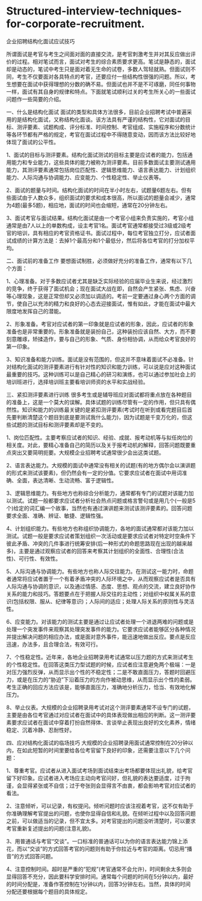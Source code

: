 # Structured-interview-techniques-for-corporate-recruitment.
企业招聘结构化面试应试技巧

 所谓面试是考官与考生之间面对面的直接交流，是考官刺激考生并对其反应做出评价的过程。相对笔试而言，面试对考生的综合素质要求更高。笔试是静态的，面试却是动态的，笔试中考生只是面对着无生命的试卷，多数人驾轻就熟。但面试则不同，考生不仅要面对各具特点的考官，还要应付一些结构性很强的问题。所以，考生想要在面试中获得理想的分数的确不易。但面试也并不是不可琢磨，同任何事物一样，面试有其自身的规律和特点。下面就笔试顺利过关的考生所关心的一些面试问题作一些简要的介绍。
 
 一、什么是结构化面试
面试的类型和具体方法很多，目前企业招聘考试中普遍采用的是结构化面试，又称结构化面谈。该方法具有严谨的结构性，它对面试的目标、测评要素、试题构成、评分标准、时间控制、考官组成、实施程序和分数统计等各环节都有严格的规定，考官在面试过程中不得随意变动，因而该方法比较好地体现了面试的公平性。

 1、面试的目标与测评要素。结构化面试测试的目标主要是应试者的能力，包括通用能力和专业能力，这些具体的能力被称为测评要素。目前多数面试主要测试通用能力，其测评要素通常包括岗位匹配性、逻辑思维能力、语言表达能力、计划组织能力、人际沟通与协调能力、应变能力、个性稳定性、举止仪表等。
 
 2、面试的题量与时间。结构化面试的时间在半小时左右，试题量6题左右。但有些面试由于人数众多，组织面试的要求和成本很高，所以面试的题量会减少，通常为4题(最多5题)，相应地，面试的时间也会缩短，通常在20分钟左右。
 
 3、面试考官与面试结果。结构化面试是由一个考官小组来负责实施的，考官小组通常是由7人以上的单数构成，设主考官1名。面试考官通常都接受过3级或2级考官的培训，具有相应的考官资格证书。面试过程中，每位考官独立打分，应试者面试成绩的计算方法是：去掉1个最高分和1个最低分，然后将各位考官的打分加权平均。

 二、面试前的准备工作
要想面试制胜，必须做好充分的准备工作，通常有以下几个方面：
 
 1、心理准备。对于多数应试者尤其是缺乏实际经验的应届毕业生来说，经过激烈的竞争，终于获得了面试机会；现在面试大战在即，自然会产生紧张、焦虑、兴奋等心理现象，这是正常但却又必须加以调适的。考前一定要通过身心两个方面的调节，使自己以充沛的精力和良好的心态去迎接面试，惟有如此，才能在面试中最大限度地发挥自己的潜能。
 
 2、形象准备。考官对应试者的第一印象就是应试者的形象，因此，应试者的形象准备也是非常重要的。形象准备就是装扮自己，这种装扮应该自然、大方，而不要刻意雕琢，矫揉造作，要与自己的形象、气质、身份相协调，从而给众考官良好的第一印象。
 
 3、知识准备和能力训练。面试是没有范围的，但这并不意味着面试不必准备。针对结构化面试的测评要素进行有针对性的知识和能力训练，可以说是应对这种面试最重要的技巧。这种训练可以是自己精心的研习和演练，也可以通过参加社会上的培训班进行，选择培训班主要看培训师资的水平和实战经验。

三、紧扣测评要素进行训练
很多考生或是辅导班应对面试都将重点放在各种题目的准备上，这是一个莫大的误解。具体试题的训练尽管有一定的作用，但只具有偶然性。知识和能力的训练最关键的是紧扣测评要素(考试时在听到或看完题目后首先要判断清楚这个题目到底是要测试我什么能力)，因为试题是千变万化的，但这些试题的测试目标和测评要素却是不变的。

 1、岗位匹配性。主要考察应试者的知识、经验、成就、报考动机等与拟任岗位的相关度。对此，要精心准备自己的简历以及关于报考动机的解释，回答问题既要重点突出又要简明扼要。大规模企业招聘考试通常很少会出这类试题。
 
 2、语言表达能力。大规模的面试中通常没有相关的试题(有的地方偶尔会以演讲题的形式来测试该要素)，但仍然会有一定的分值。它要求应试者在面试中用词准确、全面，表达清晰、生动流畅、富于逻辑性。
 
 3、逻辑思维能力。有些地方也称综合分析能力，通常都有专门的试题对该能力加以测试。试题一般都要求应试者分析社会热点问题或格言警句或是用几个(一般是5个)给定的词汇编一个故事，当然也有通过演讲题来测试该测评要素的。回答问题要求全面、准确、辨证、敏捷、逻辑性强。
 
 4、计划组织能力。有些地方也称组织协调能力，各地的面试通常都对该能力加以测试。试题一般是要求应试者策划组织一次活动或是要求应试者对特定时空条件下彼此矛盾、冲突的几件事进行统筹安排(后一种形式的命题思路现在出现的越来越多)，主要是通过观察应试者的回答来考察其计划组织的全面性、合理性(合法性)、可行性、有效性。
 
 5、人际沟通与协调能力。有些地方也称人际交往能力。在测试这一能力时，命题者通常将应试者置于一个有着矛盾冲突的人际环境之中，从而观察应试者是否具有人际沟通与协调的意识，以及通过情感、态度、思想、观点的交流，建立良好协作关系的能力和技巧。答题要点在于把握人际交往的主动性；对组织中权属关系的意识(包括权限、服从、纪律等意识)；人际间的适应；处理人际关系的原则性与灵活性。
 
 6、应变能力。对该能力的测试主要是通过让应试者处理一个进退两难的问题或是处理一个突发事件来观察其处理突发事件的能力。它要求应试者能够区分各种情况并提出解决问题的相应办法，或是面对意外事件，能迅速地做出反应。要点是反应迅速，办法多，且合理合法，有效可行。
 
 7、个性稳定性。近年来，各地企业招聘录用考试通常以压力题的方式来测试考生的个性稳定性。在回答这类压力型试题的时候，应试者应注意避免两个极端：一是对压力强烈反弹，从而显示出个性的不稳定性；二是不敢直面压力，答题时回避压力，或是在压力的“胁迫”下沿着压力的方向作被动思维，从而显示出个性的柔弱。考生正确的回应方法应该是，能够直面压力，准确地分析压力，恰当、有效地化解压力。
 
 8、举止仪表。大规模的企业招聘录用考试对这个测评要素通常不设专门的试题，主要是由各位考官通过对应试者在面试中的具体表现做出相应的判断。这一测评要素要求应试者在面试中穿着打扮自然得体、言谈举止表现出良好的文化素养，情绪稳定、沉着冷静、忍耐性好。

四、应对结构化面试的临场技巧
大规模的企业招聘录用面试通常控制在20分钟以内，在如此短暂的时间里要给各位考官留下良好的印象，还需要注意以下几个问题：

 1、尊重考官。应试者从进入面试考场到面试结束出考场都要体现出礼貌，给考官留下好印象。应试者进入考场应主动向考官问好，但礼貌的表达要适度，过于拘谨，会显得紧张或不自信；过于夸张则会显得言不由衷，都会影响考官对应试者的看法。
 
 2、注意倾听，可以记录，有权提问。倾听问题时应该注视着考官，这不仅有助于你准确理解考官提出的问题，也使你显得自信和礼貌。在倾听过程中以及回答问题之前，可以做适当的记录，但不宜太多。对考官提出的问题没听清楚时，可以要求考官重新复述提出的问题(注意礼貌)。
 
 3、用普通话与考官“交谈”。一口标准的普通话可以为你的语言表达能力锦上添花，而以“交谈”的方式回答考官的问题则有助于你拉近与考官的距离。切忌用“播音”的方式回答问题。
 
 4、注意控制时间。超时是严重的“犯规”(考官通常不会允许)，时间剩余太多则会显得回答不充分，因此要科学安排时间。通常每个问题的时间在5分钟以内，最好的时间分配是，准备作答控制在1分钟以内，回答3分钟左右。当然，具体的时间分配还要根据每个题目的具体规定。
